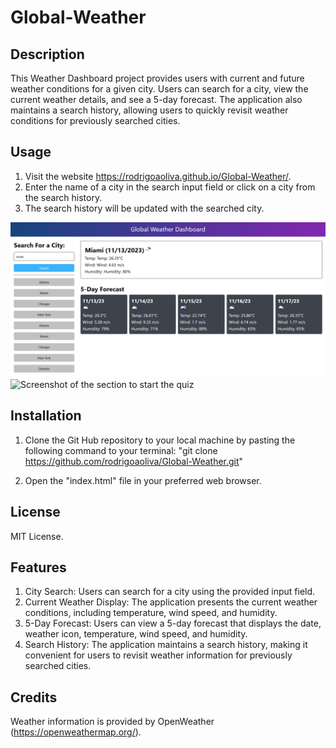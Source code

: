 # Global-Weather

## Description
This Weather Dashboard project provides users with current and future weather conditions for a given city. Users can search for a city, view the current weather details, and see a 5-day forecast. The application also maintains a search history, allowing users to quickly revisit weather conditions for previously searched cities.

## Usage
1. Visit the website https://rodrigoaoliva.github.io/Global-Weather/.
2. Enter the name of a city in the search input field or click on a city from the search history. 
3. The search history will be updated with the searched city. 

![Screenshot of the webpage](assets/Screenshot%201.png)
![Screenshot of the section to start the quiz](assets/Screenshot%202023-10-30%20232208.png)

## Installation
1. Clone the Git Hub repository to your local machine by pasting the following command to your terminal: "git clone https://github.com/rodrigoaoliva/Global-Weather.git"

2. Open the "index.html" file in your preferred web browser.

## License

MIT License.

## Features
1. City Search: Users can search for a city using the provided input field.
2. Current Weather Display: The application presents the current weather conditions, including temperature, wind speed, and humidity.
3. 5-Day Forecast: Users can view a 5-day forecast that displays the date, weather icon, temperature, wind speed, and humidity.
4. Search History: The application maintains a search history, making it convenient for users to revisit weather information for previously searched cities.

## Credits
Weather information is provided by OpenWeather (https://openweathermap.org/).

